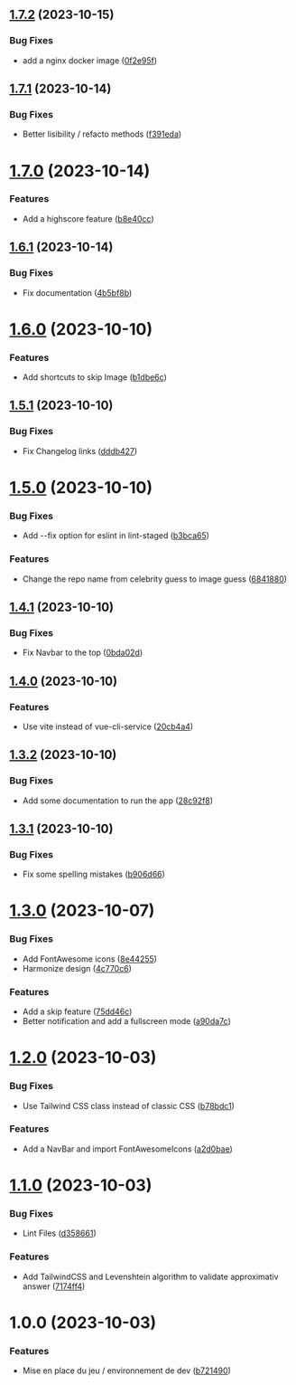 ## [1.7.2](https://github.com/TheoLaperrouse/ImageGuess/compare/v1.7.1...v1.7.2) (2023-10-15)


### Bug Fixes

* add a nginx docker image ([0f2e95f](https://github.com/TheoLaperrouse/ImageGuess/commit/0f2e95f954d9bccba7ce4998475dc41dedb5c600))

## [1.7.1](https://github.com/TheoLaperrouse/ImageGuess/compare/v1.7.0...v1.7.1) (2023-10-14)


### Bug Fixes

* Better lisibility / refacto methods ([f391eda](https://github.com/TheoLaperrouse/ImageGuess/commit/f391edaec9599b76211f7fcadeec83508c023f14))

# [1.7.0](https://github.com/TheoLaperrouse/ImageGuess/compare/v1.6.1...v1.7.0) (2023-10-14)


### Features

* Add a highscore feature ([b8e40cc](https://github.com/TheoLaperrouse/ImageGuess/commit/b8e40cc9296bf8ea04878f7445f93cface1de61f))

## [1.6.1](https://github.com/TheoLaperrouse/ImageGuess/compare/v1.6.0...v1.6.1) (2023-10-14)


### Bug Fixes

* Fix documentation ([4b5bf8b](https://github.com/TheoLaperrouse/ImageGuess/commit/4b5bf8be6f234f3c8622cf1e7dd55c8d972895d8))

# [1.6.0](https://github.com/TheoLaperrouse/ImageGuess/compare/v1.5.1...v1.6.0) (2023-10-10)


### Features

* Add shortcuts to skip Image ([b1dbe6c](https://github.com/TheoLaperrouse/ImageGuess/commit/b1dbe6c41ebb1fee8eafebed9c7c1315696d3169))

## [1.5.1](https://github.com/TheoLaperrouse/ImageGuess/compare/v1.5.0...v1.5.1) (2023-10-10)


### Bug Fixes

* Fix Changelog links ([dddb427](https://github.com/TheoLaperrouse/ImageGuess/commit/dddb427acc3a603fdc06c4155fe4caf998b3255c))

# [1.5.0](https://github.com/TheoLaperrouse/ImageGuess/compare/v1.4.1...v1.5.0) (2023-10-10)


### Bug Fixes

* Add --fix option for eslint in lint-staged ([b3bca65](https://github.com/TheoLaperrouse/ImageGuess/commit/b3bca656d0b172d8bbb47299f8984754186933ef))


### Features

* Change the repo name from celebrity guess to image guess ([6841880](https://github.com/TheoLaperrouse/ImageGuess/commit/6841880ac699987681a413db799a9d6ecc131f3f))

## [1.4.1](https://github.com/TheoLaperrouse/ImageGuess/compare/v1.4.0...v1.4.1) (2023-10-10)

### Bug Fixes

* Fix Navbar to the top ([0bda02d](https://github.com/TheoLaperrouse/ImageGuess/commit/0bda02de1054e5cfc8dcffbfa4c064d69d33802d))

## [1.4.0](https://github.com/TheoLaperrouse/ImageGuess/compare/v1.3.2...v1.4.0) (2023-10-10)

### Features

* Use vite instead of vue-cli-service ([20cb4a4](https://github.com/TheoLaperrouse/ImageGuess/commit/20cb4a499a5cd915d5e69f28709a74b2fc1a89a6))

## [1.3.2](https://github.com/TheoLaperrouse/ImageGuess/compare/v1.3.1...v1.3.2) (2023-10-10)


### Bug Fixes

* Add some documentation to run the app ([28c92f8](https://github.com/TheoLaperrouse/ImageGuess/commit/28c92f81f75795d909f98ca023d01df8fcf1fb45))

## [1.3.1](https://github.com/TheoLaperrouse/ImageGuess/compare/v1.3.0...v1.3.1) (2023-10-10)


### Bug Fixes

* Fix some spelling mistakes ([b906d66](https://github.com/TheoLaperrouse/ImageGuess/commit/b906d66e5d6f31f77345cca0bef1d15408d34d42))

# [1.3.0](https://github.com/TheoLaperrouse/ImageGuess/compare/v1.2.0...v1.3.0) (2023-10-07)


### Bug Fixes

* Add FontAwesome icons ([8e44255](https://github.com/TheoLaperrouse/ImageGuess/commit/8e44255f63869e95350572c0fd1866180a395e3f))
* Harmonize design ([4c770c6](https://github.com/TheoLaperrouse/ImageGuess/commit/4c770c6adfece6c9d1e84f5e0d7eec403e97b997))


### Features

* Add a skip feature ([75dd46c](https://github.com/TheoLaperrouse/ImageGuess/commit/75dd46cbd2384039c56e8781303741072e07323f))
* Better notification and add a fullscreen mode ([a90da7c](https://github.com/TheoLaperrouse/ImageGuess/commit/a90da7c158f302c6f938386669edf8053f73ef40))

# [1.2.0](https://github.com/TheoLaperrouse/ImageGuess/compare/v1.1.0...v1.2.0) (2023-10-03)


### Bug Fixes

* Use Tailwind CSS class instead of classic CSS ([b78bdc1](https://github.com/TheoLaperrouse/ImageGuess/commit/b78bdc1b5f3e77e13f69e56f21ccce5385eb2f0e))


### Features

* Add a NavBar and import FontAwesomeIcons ([a2d0bae](https://github.com/TheoLaperrouse/ImageGuess/commit/a2d0bae16bfca7c7508e89440fefcbb7f06fef6b))

# [1.1.0](https://github.com/TheoLaperrouse/ImageGuess/compare/v1.0.0...v1.1.0) (2023-10-03)


### Bug Fixes

* Lint Files ([d358661](https://github.com/TheoLaperrouse/ImageGuess/commit/d358661ae3fb0b419fc3940869403b9cddd711f4))


### Features

* Add TailwindCSS and Levenshtein algorithm to validate approximativ answer ([7174ff4](https://github.com/TheoLaperrouse/ImageGuess/commit/7174ff4fcfc623f8cbbc24d36acc833472dc316d))

# 1.0.0 (2023-10-03)


### Features

* Mise en place du jeu / environnement de dev ([b721490](https://github.com/TheoLaperrouse/ImageGuess/commit/b7214904bfe979595f73973929f033a17be7678f))

